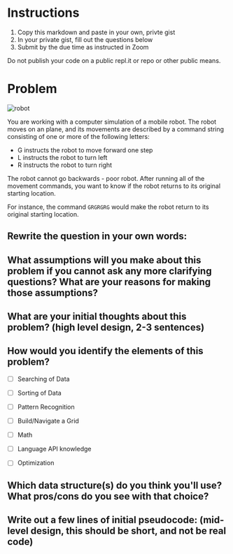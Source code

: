 # Instructions

1. Copy this markdown and paste in your own, privte gist
2. In your private gist, fill out the questions below
4. Submit by the due time as instructed in Zoom

Do not publish your code on a public repl.it or repo or other public means.

# Problem
![robot](https://media.giphy.com/media/N8wR1WZobKXaE/giphy.gif)

You are working with a computer simulation of a mobile robot. The robot moves on an plane, and its movements are described by a command string consisting of one or more 
of the following letters:

* G instructs the robot to move forward one step
* L instructs the robot to turn left
* R instructs the robot to turn right

The robot cannot go backwards - poor robot. After running all of the movement commands, you want to know if the robot returns to its original starting location.

For instance, the command `GRGRGRG` would make the robot return to its original starting location.

## Rewrite the question in your own words:

## What assumptions will you make about this problem if you cannot ask any more clarifying questions? What are your reasons for making those assumptions?


## What are your initial thoughts about this problem? (high level design, 2-3 sentences)


## How would you identify the elements of this problem?

- [ ] Searching of Data
- [ ] Sorting of Data
- [ ] Pattern Recognition
- [ ] Build/Navigate a Grid
- [ ] Math
- [ ] Language API knowledge
- [ ] Optimization


## Which data structure(s) do you think you'll use? What pros/cons do you see with that choice?


## Write out a few lines of initial pseudocode: (mid-level design, this should be short, and not be real code)